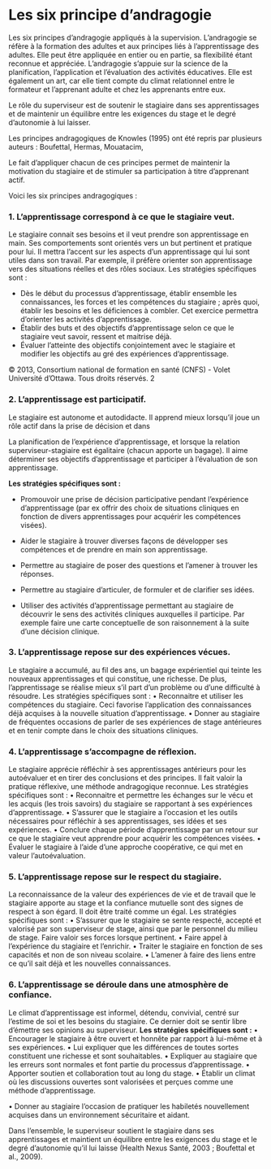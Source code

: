 # Les six principe d’andragogie

Les six principes d’andragogie appliqués à la supervision.
L’andragogie se réfère à la formation des adultes et aux principes liés à l’apprentissage des adultes.
 Elle peut être appliquée en entier ou en partie, sa flexibilité étant reconnue et appréciée.
 L’andragogie s’appuie sur la science de la planification, l’application et l’évaluation des activités éducatives.
 Elle est également un art, car elle tient compte du climat relationnel entre le formateur et l’apprenant adulte et chez les apprenants entre eux.

Le rôle du superviseur est de soutenir le stagiaire dans ses apprentissages et de maintenir un équilibre entre les exigences du stage et le degré d’autonomie à lui laisser.

Les principes andragogiques de Knowles (1995) ont été repris par plusieurs auteurs : Boufettal, Hermas, Mouatacim,

 Le fait d’appliquer chacun de ces principes permet de maintenir la motivation du stagiaire et de stimuler sa participation à titre d’apprenant actif.

Voici les six principes andragogiques :
### 1. L’apprentissage correspond à ce que le stagiaire veut.
Le stagiaire connait ses besoins et il veut prendre son apprentissage en main. Ses comportements sont orientés vers un but pertinent et pratique pour lui. Il mettra l’accent sur les aspects d’un apprentissage qui lui sont utiles dans son travail. Par exemple, il préfère orienter son apprentissage vers des situations réelles et des rôles sociaux.
Les stratégies spécifiques sont :
- Dès le début du processus d’apprentissage, établir ensemble les connaissances, les forces et les compétences du stagiaire ; après quoi, établir les besoins et les déficiences à combler. Cet exercice permettra d’orienter les activités d’apprentissage.
- Établir des buts et des objectifs d’apprentissage selon ce que le stagiaire veut savoir, ressent et maitrise déjà.
- Évaluer l’atteinte des objectifs conjointement avec le stagiaire et modifier les objectifs au gré des expériences d’apprentissage.

© 2013, Consortium national de formation en santé (CNFS) - Volet Université d’Ottawa. Tous droits réservés.
2

### 2. L’apprentissage est participatif.
Le stagiaire est autonome et autodidacte. Il apprend mieux lorsqu’il joue un rôle actif dans la prise de décision et dans

La planification de l’expérience d’apprentissage, et lorsque la relation superviseur-stagiaire est égalitaire (chacun apporte un bagage). Il aime déterminer ses objectifs d’apprentissage et participer à l’évaluation de son apprentissage.

**Les stratégies spécifiques sont :**
- Promouvoir une prise de décision participative pendant l’expérience d’apprentissage (par ex offrir des choix de situations cliniques en fonction de divers apprentissages pour acquérir les compétences visées).

- Aider le stagiaire à trouver diverses façons de développer ses compétences et de prendre en main son apprentissage.

- Permettre au stagiaire de poser des questions et l’amener à trouver les réponses.
- Permettre au stagiaire d’articuler, de formuler et de clarifier ses idées.

- Utiliser des activités d’apprentissage permettant au stagiaire de découvrir le sens des activités cliniques auxquelles il participe. Par exemple faire une carte conceptuelle de son raisonnement à la suite d’une décision clinique.

### 3. L’apprentissage repose sur des expériences vécues.
Le stagiaire a accumulé, au fil des ans, un bagage expérientiel qui teinte les nouveaux apprentissages et qui constitue, une richesse. De plus, l’apprentissage se réalise mieux s’il part d’un problème ou d’une difficulté à résoudre.
Les stratégies spécifiques sont :
• Reconnaitre et utiliser les compétences du stagiaire. Ceci favorise l’application des connaissances déjà acquises à la nouvelle situation d’apprentissage.
• Donner au stagiaire de fréquentes occasions de parler de ses expériences de stage antérieures et en tenir compte dans le choix des situations cliniques.
### 4. L’apprentissage s’accompagne de réflexion.
Le stagiaire apprécie réfléchir à ses apprentissages antérieurs pour les autoévaluer et en tirer des conclusions et des principes. Il fait valoir la pratique réflexive, une méthode andragogique reconnue.
Les stratégies spécifiques sont :
• Reconnaitre et permettre les échanges sur le vécu et les acquis (les trois savoirs) du stagiaire se rapportant à ses expériences d’apprentissage.
• S’assurer que le stagiaire a l’occasion et les outils nécessaires pour réfléchir à ses apprentissages, ses idées et ses expériences.
• Conclure chaque période d’apprentissage par un retour sur ce que le stagiaire veut apprendre pour acquérir les compétences visées.
• Évaluer le stagiaire à l’aide d’une approche coopérative, ce qui met en valeur l’autoévaluation.

### 5. L’apprentissage repose sur le respect du stagiaire.
La reconnaissance de la valeur des expériences de vie et de travail que le stagiaire apporte au stage et la confiance mutuelle sont des signes de respect à son égard. Il doit être traité comme un égal.
Les stratégies spécifiques sont :
• S’assurer que le stagiaire se sente respecté, accepté et valorisé par son superviseur de stage, ainsi que par le personnel du milieu de stage. Faire valoir ses forces lorsque pertinent.
• Faire appel à l’expérience du stagiaire et l’enrichir.
• Traiter le stagiaire en fonction de ses capacités et non de son niveau scolaire.
• L’amener à faire des liens entre ce qu’il sait déjà et les nouvelles connaissances.

### 6. L’apprentissage se déroule dans une atmosphère de confiance.
Le climat d’apprentissage est informel, détendu, convivial, centré sur l’estime de soi et les besoins du stagiaire. Ce dernier doit se sentir libre d’émettre ses opinions au superviseur.
**Les stratégies spécifiques sont :**
• Encourager le stagiaire à être ouvert et honnête par rapport à lui-même et à ses expériences.
• Lui expliquer que les différences de toutes sortes constituent une richesse et sont souhaitables.
• Expliquer au stagiaire que les erreurs sont normales et font partie du processus d’apprentissage.
• Apporter soutien et collaboration tout au long du stage.
• Établir un climat où les discussions ouvertes sont valorisées et perçues comme une méthode d’apprentissage.

• Donner au stagiaire l’occasion de pratiquer les habiletés nouvellement acquises dans un environnement sécuritaire et aidant.

Dans l’ensemble, le superviseur soutient le stagiaire dans ses apprentissages et maintient un équilibre entre les exigences du stage et le degré d’autonomie qu’il lui laisse (Health Nexus Santé, 2003 ; Boufettal et al., 2009).
<!--stackedit_data:
eyJoaXN0b3J5IjpbNzY1Nzg2Nzk5LC05MDc2NTg3MDUsMTkxNj
AxNDU5MCwtOTA3NjU4NzA1LDE5MTYwMTQ1OTBdfQ==
-->